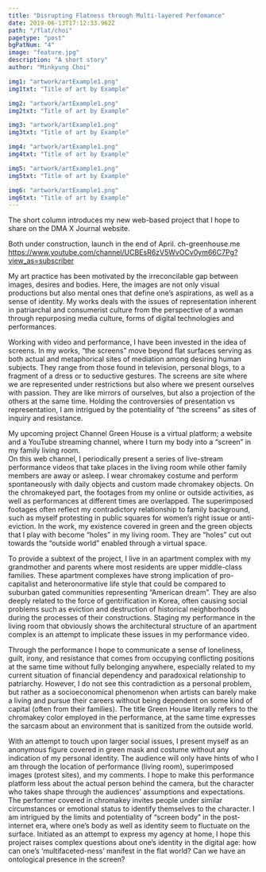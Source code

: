 ```yaml
---
title: "Disrupting Flatness through Multi-layered Perfomance"
date: 2019-06-13T17:12:33.962Z
path: "/flat/choi"
pagetype: "post"
bgPatNum: "4"
image: "feature.jpg"
description: "A short story"
author: "Minkyung Choi"

img1: "artwork/artExample1.png"
img1txt: "Title of art by Example"

img2: "artwork/artExample1.png"
img2txt: "Title of art by Example"

img3: "artwork/artExample1.png"
img3txt: "Title of art by Example"

img4: "artwork/artExample1.png"
img4txt: "Title of art by Example"

img5: "artwork/artExample1.png"
img5txt: "Title of art by Example"

img6: "artwork/artExample1.png"
img6txt: "Title of art by Example"
---
```


The short column introduces my new web-based project that I hope to share on the DMA X Journal website.  

Both under construction, launch in the end of April. 
ch-greenhouse.me 
https://www.youtube.com/channel/UCBEsR6zV5WvOCv0ym66C7Pg?view_as=subscriber

My art practice has been motivated by the irreconcilable gap between images, desires and bodies. Here, the images are not only visual productions but also mental ones that define one’s aspirations, as well as a sense of identity. My works deals with the issues of representation inherent in patriarchal and consumerist culture from the perspective of a woman through repurposing media culture, forms of digital technologies and performances. 

Working with video and performance, I have been invested in the idea of screens. In my works, “the screens” move beyond flat surfaces serving as both actual and metaphorical sites of mediation among desiring human subjects. They range from those found in television, personal blogs, to a fragment of a dress or to seductive gestures. The screens are site where we are represented under restrictions but also where we present ourselves with passion. They are like mirrors of ourselves, but also a projection of the others at the same time. Holding the controversies of presentation vs representation, I am intrigued by the potentiality of “the screens” as sites of inquiry and resistance.  

My upcoming project Channel Green House is a virtual platform; a website and a YouTube streaming channel, where I turn my body into a “screen” in my family living room.  
On this web channel, I periodically present a series of live-stream performance videos that take places in the living room while other family members are away or asleep. I wear chromakey costume and perform spontaneously with daily objects and custom made chromakey objects. On the chromakeyed part, the footages from my online or outside activities, as well as performances at different times are overlapped. The superimposed footages often reflect my contradictory relationship to family background, such as myself protesting in public squares for women’s right issue or anti-eviction. In the work, my existence covered in green and the green objects that I play with become “holes” in my living room. They are “holes” cut out towards the “outside world” enabled through a virtual space.  

 To provide a subtext of the project, I live in an apartment complex with my grandmother and parents where most residents are upper middle-class families. These apartment complexes have strong implication of pro-capitalist and heteronormative life style that could be compared to suburban gated communities representing “American dream”. They are also deeply related to the force of gentrification in Korea, often causing social problems such as eviction and destruction of historical neighborhoods during the processes of their constructions. Staging my performance in the living room that obviously shows the architectural structure of an apartment complex is an attempt to implicate these issues in my performance video. 

Through the performance I hope to communicate a sense of loneliness, guilt, irony, and resistance that comes from occupying conflicting positions at the same time without fully belonging anywhere, especially related to my current situation of financial dependency and paradoxical relationship to patriarchy. However, I do not see this contradiction as a personal problem, but rather as a socioeconomical phenomenon when artists can barely make a living and pursue their careers without being dependent on some kind of capital (often from their families). The title Green House literally refers to the chromakey color employed in the performance, at the same time expresses the sarcasm about an environment that is sanitized from the outside world.  
 
With an attempt to touch upon larger social issues, I present myself as an anonymous figure covered in green mask and costume without any indication of my personal identity. The audience will only have hints of who I am through the location of performance (living room), superimposed images (protest sites), and my comments. I hope to make this performance platform less about the actual person behind the camera, but the character who takes shape through the audiences’ assumptions and expectations. The performer covered in chromakey invites people under similar circumstances or emotional status to identify themselves to the character. I am intrigued by the limits and potentiality of “screen body” in the post-internet era, where one’s body as well as identity seem to fluctuate on the surface. Initiated as an attempt to express my agency at home, I hope this project raises complex questions about one’s identity in the digital age: how can one’s ‘multifaceted-ness’ manifest in the flat world? Can we have an ontological presence in the screen?  

